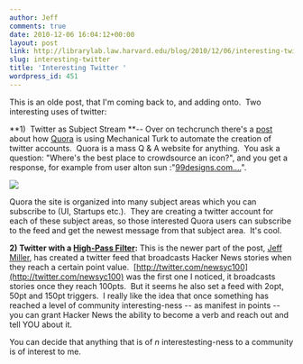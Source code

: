 ```yaml
---
author: Jeff
comments: true
date: 2010-12-06 16:04:12+00:00
layout: post
link: http://librarylab.law.harvard.edu/blog/2010/12/06/interesting-twitter/
slug: interesting-twitter
title: 'Interesting Twitter '
wordpress_id: 451
---
```


This is an olde post, that I'm coming back to, and adding onto.  Two interesting uses of twitter:

**1)  Twitter as Subject Stream **-- Over on techcrunch there's a [post](http://techcrunch.com/2010/11/09/why-is-quora-mass-creating-twitter-accounts-on-mechanical-turk/) about how [Quora](http://www.quora.com/) is using Mechanical Turk to automate the creation of twitter accounts.  Quora is a mass  Q & A website for anything.  You ask a question: "Where's the best  place to crowdsource an icon?", and you get a response, for example from user alton  sun :"[99designs.com....](http://99designs.com/)".

[![](http://librarylab.law.harvard.edu/blog/wp-content/uploads/2010/11/Picture-202.png)](http://techcrunch.com/2010/11/09/why-is-quora-mass-creating-twitter-accounts-on-mechanical-turk/)

Quora the site is organized into many subject areas which you can subscribe to (UI, Startups etc.).  They are creating a twitter account for each of these subject areas, so those interested Quora users can subscribe to the feed and get the newest message from that subject area.  It's cool.

**2) Twitter with a [High-Pass Filter](http://en.wikipedia.org/wiki/Highpass_filter):** This is the newer part of the post, [Jeff Miller](http://about.me/jeffmiller), has created a twitter feed that broadcasts Hacker News stories when they reach a certain point value.  [http://twitter.com/newsyc100](http://twitter.com/newsyc100) was the first one I noticed, it broadcasts stories once they reach 100pts.  But it seems he also set a feed with 2opt, 50pt and 150pt triggers.  I really like the idea that once something has reached a level of community interesting-ness -- as manifest in points -- you can grant Hacker News the ability to become a verb and reach out and tell YOU about it.

You can decide that anything that is of _n_ interestesting-ness to a community is of interest to me.
